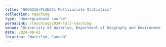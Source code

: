 ```yaml
---
title: "GEOG316/PLAN351 Multivariate Statistics"
collection: teaching
type: "Undergraduate course"
permalink: /teaching/2024-fall-teaching
venue: "University of Waterloo, Department of Geography and Environmental Management"
date: 2024-09-01
location: "Waterloo, Canada"
---
```


